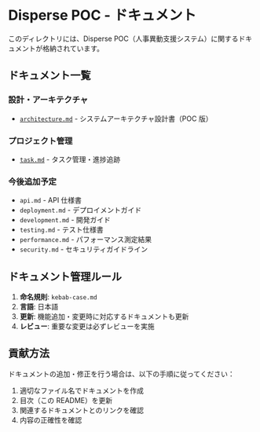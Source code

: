 # Disperse POC - ドキュメント

このディレクトリには、Disperse POC（人事異動支援システム）に関するドキュメントが格納されています。

## ドキュメント一覧

### 設計・アーキテクチャ

- [`architecture.md`](./architecture.md) - システムアーキテクチャ設計書（POC 版）

### プロジェクト管理

- [`task.md`](./task.md) - タスク管理・進捗追跡

### 今後追加予定

- `api.md` - API 仕様書
- `deployment.md` - デプロイメントガイド
- `development.md` - 開発ガイド
- `testing.md` - テスト仕様書
- `performance.md` - パフォーマンス測定結果
- `security.md` - セキュリティガイドライン

## ドキュメント管理ルール

1. **命名規則**: `kebab-case.md`
2. **言語**: 日本語
3. **更新**: 機能追加・変更時に対応するドキュメントも更新
4. **レビュー**: 重要な変更は必ずレビューを実施

## 貢献方法

ドキュメントの追加・修正を行う場合は、以下の手順に従ってください：

1. 適切なファイル名でドキュメントを作成
2. 目次（この README）を更新
3. 関連するドキュメントとのリンクを確認
4. 内容の正確性を確認
